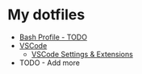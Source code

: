 # My dotfiles

* [Bash Profile - TODO](https://github.com/dewhurstwill/dotfiles)
* [VSCode](https://github.com/dewhurstwill/dotfiles/tree/main/.vscode)
  * [VSCode Settings & Extensions](https://github.com/dewhurstwill/vscode-settings)
* TODO - Add more
